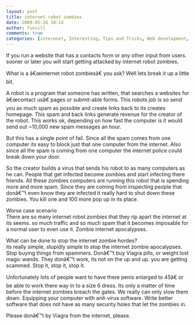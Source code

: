 ```yaml
---
layout: post
title: internet robot zombies
date: 2009-05-26 10:14
author: funvill
comments: true
categories: [interenet, Interesting, Tips and Tricks, Web development, zombies]
---
```

<p>If you run a website that has a contacts form or any other input from users. sooner or later you will start getting attacked by internet robot zombies. </p>  <p>What is a â€œinternet robot zombiesâ€ you ask? Well lets break it up a little bit. </p>  <p>A robot is a program that someone has written, that searches a websites for â€œcontact usâ€ pages or submit-able forms. This robots job is so send you as much spam as possible and create links back to its creates homepage. This spam and back links generate revenue for the creator of the robot. This works ok, depending on how fast the computer is it would send out ~10,000 new spam messages an hour. </p>  <p>But this has a single point of fail. Since all the spam comes from one computer its easy to block just that one computer from the internet. Also since all the spam is coming from one computer the internet police could break down your door. </p>  <p>So the creator builds a virus that sends his robot to as many computers as he can. People that get infected become zombies and start infecting there friends. All these zombies computers are running this robot that is spending more and more spam. Since they are coming from inspecting people that donâ€™t even know they are infected it really hard to shut down these zombies. You kill one and 100 more pop up in its place. </p>  <p>Worse case scenario    <br />There are so many internet robot zombies that they rip apart the internet at its seems. so much traffic and so much spam that it becomes imposable for a normal user to even use it. Zombie internet apocalypses. </p>  <p>What can be done to stop the internet zombie hordes?    <br />its really simple, stupidly simple to stop the internet zombie apocalypses. Stop buying things from spammers. Donâ€™t buy Viagra pills, or weight lost magic wands. They donâ€™t work, its not on the up and up. you are getting scammed. Stop it, stop it, stop it. </p>  <p>Unfortunately lots of people want to have there penis enlarged to 45â€ or&#160; be able to work there way in to a size 6 dress. Its only a matter of time before the internet zombies breach the gates. We really can only slow them down. Equipping your computer with anit-virus software. Write better software that does not have as many security holes that let the zombies in. </p>  <p>Please donâ€™t by Viagra from the internet, please. </p>
